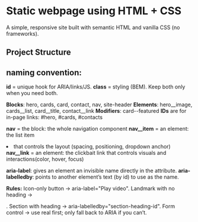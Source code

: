 # Static webpage using HTML + CSS

A simple, responsive site built with semantic HTML and vanilla CSS (no frameworks).

## Project Structure


## naming convention: 

**id** = unique hook for ARIA/links/JS.
**class** = styling (BEM). Keep both only when you need both.


**Blocks**: hero, cards, card, contact, nav, site-header
**Elements**: hero__image, cards__list, card__title, contact__link
**Modifiers**: card--featured
**IDs** are for in-page links: #hero, #cards, #contacts 

**nav** = the block: the whole navigation component
**nav__item** = an element: the list item <li> that controls the layout (spacing, positioning, dropdown anchor)
**nav__link** = an element: the clickbait link <a> that controls visuals and interactions(color, hover, focus)

**aria-label**: gives an element an invisible name directly in the attribute.
**aria-labelledby**: points to another element’s text (by id) to use as the name.


**Rules:**
Icon-only button → aria-label="Play video".
Landmark with no heading → <nav aria-label="Primary">.
Section with heading → aria-labelledby="section-heading-id".
Form control → use real <label for="…"> first; only fall back to ARIA if you can’t.



